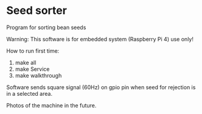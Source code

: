 # Seed sorter
Program for sorting bean seeds

Warning: This software is for embedded system (Raspberry Pi 4) use only!

How to run first time:

1. make all
2. make Service
3. make walkthrough

Software sends square signal (60Hz) on gpio pin when seed for rejection is in a selected area.

Photos of the machine in the future.
